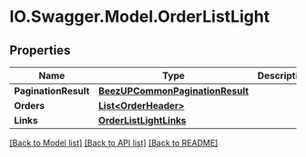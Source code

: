 # IO.Swagger.Model.OrderListLight
## Properties

Name | Type | Description | Notes
------------ | ------------- | ------------- | -------------
**PaginationResult** | [**BeezUPCommonPaginationResult**](BeezUPCommonPaginationResult.md) |  | [optional] 
**Orders** | [**List&lt;OrderHeader&gt;**](OrderHeader.md) |  | 
**Links** | [**OrderListLightLinks**](OrderListLightLinks.md) |  | 

[[Back to Model list]](../README.md#documentation-for-models) [[Back to API list]](../README.md#documentation-for-api-endpoints) [[Back to README]](../README.md)


